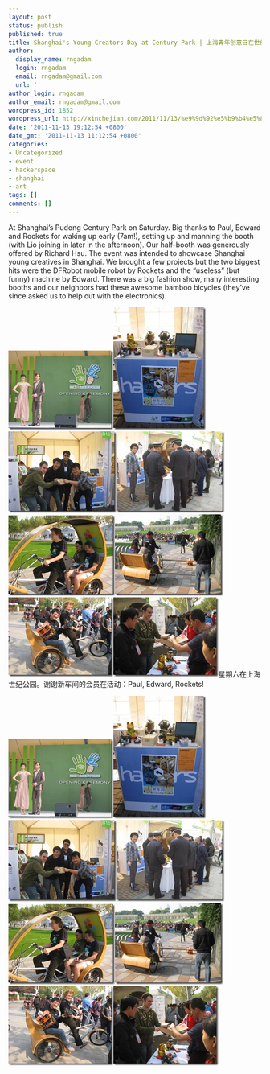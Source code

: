 ```yaml
---
layout: post
status: publish
published: true
title: Shanghai's Young Creators Day at Century Park | 上海青年创意日在世纪公园
author:
  display_name: rngadam
  login: rngadam
  email: rngadam@gmail.com
  url: ''
author_login: rngadam
author_email: rngadam@gmail.com
wordpress_id: 1852
wordpress_url: http://xinchejian.com/2011/11/13/%e9%9d%92%e5%b9%b4%e5%88%9b%e6%84%8f%e6%97%a5young-creators-day/
date: '2011-11-13 19:12:54 +0800'
date_gmt: '2011-11-13 11:12:54 +0800'
categories:
- Uncategorized
- event
- hackerspace
- shanghai
- art
tags: []
comments: []
---
```

<p><!--:en-->At Shanghai&rsquo;s Pudong Century Park on Saturday.&nbsp;Big thanks to Paul, Edward and Rockets for waking up early (7am!), setting up and manning the booth (with Lio joining in later in the afternoon). Our half-booth was generously offered by Richard Hsu. The event was intended to showcase Shanghai young creatives in Shanghai. We brought a few projects but the two biggest hits were the DFRobot mobile robot by Rockets and the &ldquo;useless&rdquo; (but funny) machine by Edward. There was a big fashion show, many interesting booths and our neighbors had these awesome bamboo bicycles (they&rsquo;ve since asked us to help out with the electronics).</p>
<p><a href="/uploads/2011/11/IMG_0204.jpg"><img style="background-image: none; padding-left: 0px; padding-right: 0px; display: inline; padding-top: 0px; border: 0px;" title="IMG_0204" src="/uploads/2011/11/IMG_0204_thumb.jpg" alt="IMG_0204" width="209" height="158" border="0" /></a><a href="/uploads/2011/11/IMG_0147.jpg"><img style="background-image: none; margin: 0px; padding-left: 0px; padding-right: 0px; display: inline; padding-top: 0px; border: 0px;" title="IMG_0147" src="/uploads/2011/11/IMG_0147_thumb.jpg" alt="IMG_0147" width="184" height="244" border="0" /></a><a href="/uploads/2011/11/IMG_0153.jpg"><img style="background-image: none; padding-left: 0px; padding-right: 0px; display: inline; padding-top: 0px; border: 0px;" title="M" src="/uploads/2011/11/IMG_0153_thumb.jpg" alt="M" width="215" height="162" border="0" /></a><a href="/uploads/2011/11/IMG_0183.jpg"><img style="background-image: none; padding-left: 0px; padding-right: 0px; display: inline; padding-top: 0px; border: 0px;" title="IMG_0183" src="/uploads/2011/11/IMG_0183_thumb.jpg" alt="IMG_0183" width="215" height="162" border="0" /></a><a href="/uploads/2011/11/IMG_0188.jpg"><img style="background-image: none; padding-left: 0px; padding-right: 0px; display: inline; padding-top: 0px; border: 0px;" title="IMG_0188" src="/uploads/2011/11/IMG_0188_thumb.jpg" alt="IMG_0188" width="212" height="160" border="0" /></a><a href="/uploads/2011/11/IMG_0192.jpg"><img style="background-image: none; padding-left: 0px; padding-right: 0px; display: inline; padding-top: 0px; border: 0px;" title="IMG_0192" src="/uploads/2011/11/IMG_0192_thumb.jpg" alt="IMG_0192" width="215" height="162" border="0" /></a><a href="/uploads/2011/11/IMG_0208.jpg"><img style="background-image: none; padding-left: 0px; padding-right: 0px; display: inline; padding-top: 0px; border: 0px;" title="IMG_0208" src="/uploads/2011/11/IMG_0208_thumb.jpg" alt="IMG_0208" width="209" height="158" border="0" /></a><a href="/uploads/2011/11/IMG_0211.jpg"><img style="background-image: none; padding-left: 0px; padding-right: 0px; display: inline; padding-top: 0px; border: 0px;" title="IMG_0211" src="/uploads/2011/11/IMG_0211_thumb.jpg" alt="IMG_0211" width="209" height="158" border="0" /></a><!--:--><!--:zh-->星期六在上海世纪公园。谢谢新车间的会员在活动：Paul, Edward, Rockets!</p>
<p><a href="/uploads/2011/11/IMG_0204.jpg"><img style="background-image: none; padding-left: 0px; padding-right: 0px; display: inline; padding-top: 0px; border: 0px;" title="IMG_0204" src="/uploads/2011/11/IMG_0204_thumb.jpg" alt="IMG_0204" width="209" height="158" border="0" /></a><a href="/uploads/2011/11/IMG_0147.jpg"><img style="background-image: none; margin: 0px; padding-left: 0px; padding-right: 0px; display: inline; padding-top: 0px; border: 0px;" title="IMG_0147" src="/uploads/2011/11/IMG_0147_thumb.jpg" alt="IMG_0147" width="184" height="244" border="0" /></a><a href="/uploads/2011/11/IMG_0153.jpg"><img style="background-image: none; padding-left: 0px; padding-right: 0px; display: inline; padding-top: 0px; border: 0px;" title="M" src="/uploads/2011/11/IMG_0153_thumb.jpg" alt="M" width="215" height="162" border="0" /></a><a href="/uploads/2011/11/IMG_0183.jpg"><img style="background-image: none; padding-left: 0px; padding-right: 0px; display: inline; padding-top: 0px; border: 0px;" title="IMG_0183" src="/uploads/2011/11/IMG_0183_thumb.jpg" alt="IMG_0183" width="215" height="162" border="0" /></a><a href="/uploads/2011/11/IMG_0188.jpg"><img style="background-image: none; padding-left: 0px; padding-right: 0px; display: inline; padding-top: 0px; border: 0px;" title="IMG_0188" src="/uploads/2011/11/IMG_0188_thumb.jpg" alt="IMG_0188" width="212" height="160" border="0" /></a><a href="/uploads/2011/11/IMG_0192.jpg"><img style="background-image: none; padding-left: 0px; padding-right: 0px; display: inline; padding-top: 0px; border: 0px;" title="IMG_0192" src="/uploads/2011/11/IMG_0192_thumb.jpg" alt="IMG_0192" width="215" height="162" border="0" /></a><a href="/uploads/2011/11/IMG_0208.jpg"><img style="background-image: none; padding-left: 0px; padding-right: 0px; display: inline; padding-top: 0px; border: 0px;" title="IMG_0208" src="/uploads/2011/11/IMG_0208_thumb.jpg" alt="IMG_0208" width="209" height="158" border="0" /></a><a href="/uploads/2011/11/IMG_0211.jpg"><img style="background-image: none; padding-left: 0px; padding-right: 0px; display: inline; padding-top: 0px; border: 0px;" title="IMG_0211" src="/uploads/2011/11/IMG_0211_thumb.jpg" alt="IMG_0211" width="209" height="158" border="0" /></a><!--:--></p>
